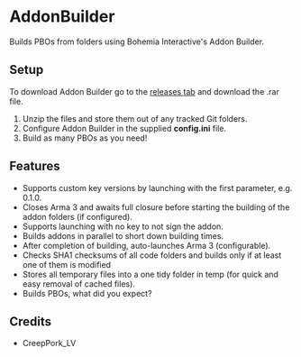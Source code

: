 # AddonBuilder
Builds PBOs from folders using Bohemia Interactive's Addon Builder.

## Setup
To download Addon Builder go to the [releases tab](https://github.com/ArmaAchilles/AddonBuilder/releases) and download the .rar file.

1. Unzip the files and store them out of any tracked Git folders.
2. Configure Addon Builder in the supplied **config.ini** file.
3. Build as many PBOs as you need!

## Features
- Supports custom key versions by launching with the first parameter, e.g. 0.1.0.
- Closes Arma 3 and awaits full closure before starting the building of the addon folders (if configured).
- Supports launching with no key to not sign the addon.
- Builds addons in parallel to short down building times.
- After completion of building, auto-launches Arma 3 (configurable).
- Checks SHA1 checksums of all code folders and builds only if at least one of them is modified
- Stores all temporary files into a one tidy folder in temp (for quick and easy removal of cached files).
- Builds PBOs, what did you expect?

## Credits
- CreepPork_LV
